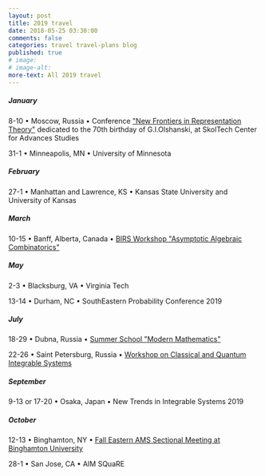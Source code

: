 ```yaml
---
layout: post
title: 2019 travel
date: 2018-05-25 03:30:00
comments: false
categories: travel travel-plans blog
published: true
# image: 
# image-alt: 
more-text: All 2019 travel
---
```


##### January

8-10 &bull;
Moscow, Russia &bull;
Conference 
["New Frontiers in Representation Theory"](https://crei.skoltech.ru/cas/calendar/conf190108/)
dedicated to the 70th birthday of G.I.Olshanski,
at SkolTech Center for Advances Studies

31-1 &bull;
Minneapolis, MN
&bull;
University of Minnesota

##### February

27-1 &bull;
Manhattan and Lawrence, KS
&bull;
Kansas State University and University of Kansas 

##### March

10-15 &bull;
Banff, Alberta, Canada
&bull;
[BIRS Workshop "Asymptotic Algebraic Combinatorics"](https://www.birs.ca/events/2019/5-day-workshops/19w5220)

<!-- ##### April -->

##### May

2-3 &bull;
Blacksburg, VA
&bull;
Virginia Tech


13-14 &bull; Durham, NC &bull; SouthEastern Probability Conference 2019

<!--more-->

<!-- ##### June -->

##### July

18-29 &bull; Dubna, Russia
&bull;
<a href="https://www.mccme.ru/dubna/">Summer School "Modern Mathematics"</a>

22-26 &bull; 
Saint Petersburg, Russia
&bull;
<a href="https://sites.google.com/view/cqis2019/general-information">Workshop on Classical and Quantum Integrable Systems</a>

<!-- ##### August -->

##### September

9-13 or 17-20 &bull; Osaka, Japan &bull; New Trends in Integrable Systems 2019

##### October 

12-13 &bull; Binghamton, NY &bull; <a href="http://www.ams.org/meetings/sectional/2263_special.html">Fall Eastern AMS Sectional Meeting at Binghamton University</a>

28-1 &bull; San Jose, CA &bull; AIM SQuaRE

<!-- ##### November -->

<!-- ##### December -->
